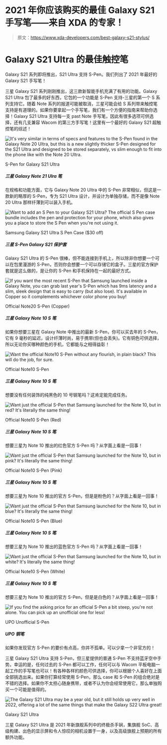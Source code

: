 # 2021 年你应该购买的最佳 Galaxy S21 手写笔——来自 XDA 的专家！

> 原文：<https://www.xda-developers.com/best-galaxy-s21-stylus/>

# Galaxy S21 Ultra 的最佳触控笔

Galaxy S21 系列即将推出，S21 Ultra 支持 S-Pen。我们列出了 2021 年最好的 Galaxy S21 手写笔！

三星 Galaxy S21 系列刚刚推出，这三款新智能手机充满了有用的功能。Galaxy S21 Ultra 包了最多的好东西，它包的一个功能是 S-Pen 支持-三星的第一个 S 系列支持它。随着 Note 系列的报道可能被取消，三星可能会给 S 系列带来触控笔支持是有道理的。如果你要拿起一个手写笔，我们有一个方便的指南来帮助你选择！Galaxy S21 Ultra 支持每一支 past Note 手写笔，因此有很多选项可供选择，还有几支兼容 Wacom 的第三方手写笔！这里有一个最好的 Galaxy S21 超触控笔的综述！

 <picture>![It's very similar in terms of specs and features to the S-Pen found in the Galaxy Note 20 Ultra, but this is a new slightly thicker S-Pen designed for the S21 Ultra and designed to be stored separately, vs slim enough to fit into the phone like with the Note 20 Ultra.](img/d14197bb4c92cfc7b8e2d02c2c2e74fe.png)</picture> 

S-Pen for Galaxy S21 Ultra

##### 三星 Galaxy Note 21 Ulra 笔

在规格和功能方面，它与 Galaxy Note 20 Ultra 中的 S-Pen 非常相似，但这是一款新的略厚的 S-Pen，专为 S21 Ultra 设计，并设计为单独存储，而不是像 Note 20 Ultra 那样纤薄到可以装入手机。

 <picture>![Want to add an S Pen to your Galaxy S21 Ultra? The official S Pen case bundle includes the pen and protection for your phone, which also gives you a place to store the S Pen when you're not using it.](img/3ff723c6d4432a58119d571be4e6618c.png)</picture> 

Samsung Galaxy S21 Ultra S Pen Case ($30 off)

##### 三星 S-Pen Galaxy S21 保护套

Galaxy S21 Ultra 的 S-Pen 很棒，但不能连接到手机上，所以除非你想要一个可以在包里漫游的 S-Pen，否则你会想要一个可以存储它的盒子。三星的官方保护套就是这么做的，是让你的 S-Pen 和手机保持在一起的最好方式。

 <picture>![If you want the most recent S-Pen that Samsung launched inside a Galaxy Note, you can grab last year's S-Pen which has 9ms latency and a slim, sleek design that is easy to carry (but also lose). It's available in Copper so it complements whichever color phone you buy!](img/de7635b6505dddd8ef9f98835a658f0b.png)</picture> 

Official Note20 S-Pen (Copper)

##### 三星 Galaxy Note 10 S 笔

如果你想要三星在 Galaxy Note 中推出的最新 S-Pen，你可以买去年的 S-Pen，它有 9 毫秒的延迟，设计纤薄时尚，易于携带(但也会丢失)。它有铜色可供选择，所以无论你买哪种颜色的手机，它都能与之相得益彰！

 <picture>![Want the official Note10 S-Pen without any flourish, in plain black? This will do the job, for sure.](img/6b65c19c258018146b6313653329a1fa.png)</picture> 

Official Note10 S-Pen

##### 三星 Galaxy Note 10 S 笔

想要没有任何装饰的纯黑色的 10 号钢笔吗？这肯定能完成任务。

 <picture>![Want just the official S-Pen that Samsung launched for the Note 10, but in red? It's literally the same thing!](img/2897770f3e92459ddfbad6fd834ada73.png)</picture> 

Official Note10 S-Pen (Red)

##### 三星 Galaxy Note 10 S 笔

想要三星为 Note 10 推出的红色官方 S-Pen 吗？从字面上看是一回事！

 <picture>![Want just the official S-Pen that Samsung launched for the Note 10, but in pink? It's literally the same thing!](img/d3a6af25bcdb71152ddeb70e49e65cdc.png)</picture> 

Official Note10 S-Pen (Pink)

##### 三星 Galaxy Note 10 S 笔

想要三星为 Note 10 推出的官方 S-Pen，但是是粉色的？从字面上看是一回事！

 <picture>![Want just the official S-Pen that Samsung launched for the Note 10, but in blue? It's literally the same thing!](img/08fb6260cfbbec5ef708e5f15752209e.png)</picture> 

Official Note10 S-Pen (Blue)

##### 三星 Galaxy Note 10 S 笔

想要三星为 Note 10 推出的蓝色官方 S-Pen 吗？从字面上看是一回事！

 <picture>![Want just the official S-Pen that Samsung launched for the Note 10, but in white? It's literally the same thing!](img/272562bdd8e036f51d86b98438f3a5ab.png)</picture> 

Official Note10 S-Pen (White)

##### 三星 Galaxy Note 10 S 笔

想要三星为 Note 10 推出的官方 S-Pen，但是是白色的？从字面上看是一回事！

 <picture>![If you find the asking price for an official S-Pen a bit steep, you're not alone. You can pick up an unofficial one for less!](img/7dcaac0f3272b760637a2e1a6bf7e160.png)</picture> 

UPO Unofficial S-Pen

##### UPO 钢笔

如果你发现官方 S-Pen 的要价有点高，你并不孤单。可以少拿一个非官方的！

三星 Galaxy S21 Ultra 支持 S-Pen，但三星提供的普通 S-Pen 不支持蓝牙空中手势。幸运的是，任何过去的 S-Pen 都可以工作，任何可以与 Wacom 平板电脑一起工作的手写笔也可以！有各种各样的颜色可供选择，你可以根据个人喜好在上面全部挑选出来。如果你打算经常使用 S-Pen，那么 case 和 S-Pen 的组合绝对是不错的选择。如果你不太担心随身携带，或者不认为你会经常使用它，那么单独购买一个可能是值得的。

 <picture>![The Galaxy S21 Ultra may be a year old, but it still holds up very well in 2022, offering a lot of the same things that make the Galaxy S22 Ultra great!](img/9cab2a06cf2c4cb925a491d9f8af64ee.png)</picture> 

Galaxy S21 Ultra

三星 Galaxy S21 Ultra 是 2021 年新旗舰系列中的终极杀手锏，集旗舰 SoC、高级构建、出色的显示屏和令人惊叹的相机设置于一身，以及高级旗舰上预期的所有额外功能。